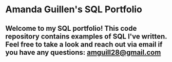 # Amanda Guillen's SQL Portfolio
## Welcome to my SQL portfolio! This code repository contains examples of SQL I've written. Feel free to take a look and reach out via email if you have any questions: amguill28@gmail.com
